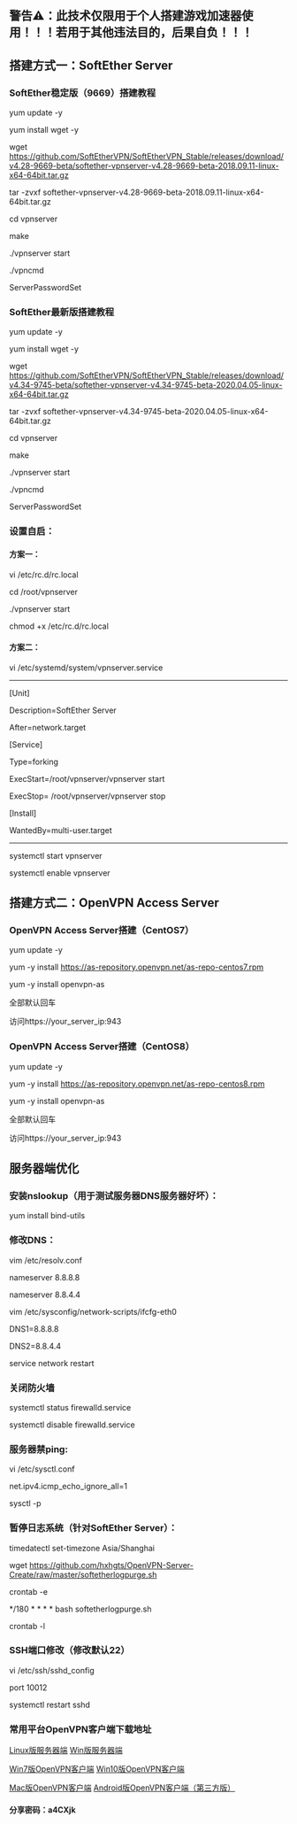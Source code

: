 ## 警告⚠：此技术仅限用于个人搭建游戏加速器使用！！！若用于其他违法目的，后果自负！！！

## 搭建方式一：SoftEther Server

### SoftEther稳定版（9669）搭建教程

yum update -y

yum install wget -y

wget https://github.com/SoftEtherVPN/SoftEtherVPN_Stable/releases/download/v4.28-9669-beta/softether-vpnserver-v4.28-9669-beta-2018.09.11-linux-x64-64bit.tar.gz

tar -zvxf softether-vpnserver-v4.28-9669-beta-2018.09.11-linux-x64-64bit.tar.gz

cd vpnserver

make

./vpnserver start

./vpncmd

ServerPasswordSet

### SoftEther最新版搭建教程

yum update -y

yum install wget -y

wget https://github.com/SoftEtherVPN/SoftEtherVPN_Stable/releases/download/v4.34-9745-beta/softether-vpnserver-v4.34-9745-beta-2020.04.05-linux-x64-64bit.tar.gz

tar -zvxf softether-vpnserver-v4.34-9745-beta-2020.04.05-linux-x64-64bit.tar.gz

cd vpnserver

make

./vpnserver start

./vpncmd

ServerPasswordSet

### 设置自启：

#### 方案一：

vi /etc/rc.d/rc.local

cd /root/vpnserver

./vpnserver start

chmod +x /etc/rc.d/rc.local

#### 方案二：

vi /etc/systemd/system/vpnserver.service

--------------------------------------------------

[Unit] 

Description=SoftEther Server 

After=network.target 

[Service] 

Type=forking 

ExecStart=/root/vpnserver/vpnserver start 

ExecStop= /root/vpnserver/vpnserver stop

[Install] 

WantedBy=multi-user.target

--------------------------------------------------

systemctl start vpnserver

systemctl enable vpnserver

## 搭建方式二：OpenVPN Access Server

### OpenVPN Access Server搭建（CentOS7）

yum update -y

yum -y install https://as-repository.openvpn.net/as-repo-centos7.rpm

yum -y install openvpn-as

全部默认回车

访问https://your_server_ip:943

### OpenVPN Access Server搭建（CentOS8）

yum update -y

yum -y install https://as-repository.openvpn.net/as-repo-centos8.rpm

yum -y install openvpn-as

全部默认回车

访问https://your_server_ip:943


## 服务器端优化

### 安装nslookup（用于测试服务器DNS服务器好坏）：

yum install bind-utils

### 修改DNS：

vim /etc/resolv.conf

nameserver 8.8.8.8

nameserver 8.8.4.4

vim /etc/sysconfig/network-scripts/ifcfg-eth0

DNS1=8.8.8.8

DNS2=8.8.4.4

service network restart

### 关闭防火墙

systemctl status firewalld.service

systemctl disable firewalld.service

### 服务器禁ping:

vi /etc/sysctl.conf

net.ipv4.icmp_echo_ignore_all=1

sysctl -p

### 暂停日志系统（针对SoftEther Server）：

timedatectl set-timezone Asia/Shanghai

wget https://github.com/hxhgts/OpenVPN-Server-Create/raw/master/softetherlogpurge.sh

crontab -e

*/180 * * * * bash softetherlogpurge.sh

crontab -l

### SSH端口修改（修改默认22）

vi /etc/ssh/sshd_config

port 10012

systemctl restart sshd

### 常用平台OpenVPN客户端下载地址

[Linux版服务器端](https://lanzous.com/ic2bw2j)               [Win版服务器端](https://lanzous.com/ic2bx7a)

[Win7版OpenVPN客户端](https://www.lanzous.com/i9q7ykb)       [Win10版OpenVPN客户端](https://www.lanzous.com/i9mr48f)

[Mac版OpenVPN客户端](https://www.lanzous.com/i9q7ylc)        [Android版OpenVPN客户端（第三方版）](https://www.lanzous.com/i9mrdfg)

#### 分享密码：a4CXjk

